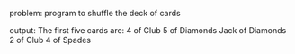 problem: program to shuffle the deck of cards


output: 
The first five cards are:
4 of Club
5 of Diamonds
Jack of Diamonds
2 of Club
4 of Spades